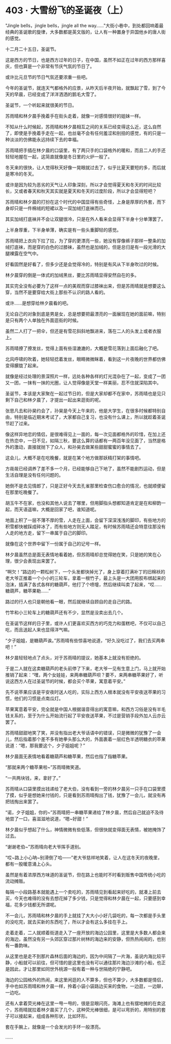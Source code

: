 # 403 · 大雪纷飞的圣诞夜（上）

"Jingle bells，jingle bells，jingle all the
way……"大街小巷中，到处都回响着最经典的圣诞歌的旋律，大多数都是英文版的，让人有一种置身于异国他乡的唐人街的感觉。

十二月二十五日，圣诞节。

这是西方的节日，也是西方过年的日子，在中国，虽然不如正在过年的西方那样喜庆，但也算是一个非常有节庆气氛的节日了。

或许比元旦节的节日气氛还要浓重一些吧。

今年的圣诞节，就连天气都格外的应景，从昨天后半夜开始，就飘起了雪，到了今天的早晨，已经变成了洋洋洒洒的鹅毛大雪了。

圣诞节，一个听起来就很美的节日。

苏雨晴和林夕晨手挽着手在街头走着，就像一对感情很好的姐妹一样。

不知从什么时候起，苏雨晴和林夕晨相互之间的关系已经变得这么近，这么自然了，即使是手挽着手走在一起，也丝毫不会有任何羞涩和别扭的感觉，有的只是一种淡淡的仿佛能永远持续下去的幸福。

苏雨晴把手插在林夕晨的口袋里，有了两只手的口袋格外的暖和，而且二人的手还轻轻地握在一起，这简直就像是冬日里的火炉一般了。

冬天来的很快，让人觉得秋天好像一晃眼就过去了，似乎比夏天要短的多，而后就是寒冷的冬天。

或许是因为较为恶劣的天气让人印象深刻，所以才会觉得夏天和冬天的时间比较长，又或者春天和秋天其实就是夏天和冬天的过度阶段，所以才会显得短吧？

苏雨晴和林夕晨的打扮在这个时代的中国显得有些奇怪，上身是厚厚的外套，而下身却只是一件棉绒的短裙以及一双加绒打底袜而已。

其实加绒打底袜并不会让双腿很冷，只是在外人看来会显得下半身十分单薄罢了。

上半身厚重，下半身单薄，确实是有一些头重脚轻的感觉。

苏雨晴把上衣向下拉了拉，为了穿的更漂亮一些，她没有穿像裤子那样一整条的加绒打底袜，而是穿的白色的过膝袜，虽然也是加绒的，但是总归是有一段光滑的大腿裸露在空气中。

好看固然是好看了，但多少还是会觉得冷的，特别是有风从下半身吹过的时候。

林夕晨穿的倒是一体式的加绒黑丝，要比苏雨晴显得安然自在的多。

其实完全没有必要为了这样一点的美观而穿过膝袜出来，但是苏雨晴就是想要这么穿，当然不是要穿给大街上那些不认识的路人看的。

或许……是想穿给林夕晨看的吧。

无论自己的对象到底是男是女，总是想要把最漂亮的一面展现在她的面前嘛，特别是只有两个人单独在外面逛街的时候。

虽然二人打了一把伞，但还是有雪花斜斜地飘进来，落在二人的头发上或者衣服上。

苏雨晴撩了撩发丝，觉得上面有些湿漉漉的，大概是雪花落到上面后融化了吧。

北风呼啸的吹着，她轻轻捻着发丝，眼睛微微眯着，看到这一片夜晚的世界都仿佛变得朦胧了起来。

就像是经过处理的景深照片一样，远处各种各样的灯光混杂在了一起，变成了一团又一团，一抹有一抹的光圈，让人觉得像是天堂一样美丽，忍不住就深陷其中。

圣诞节，本该是大家聚在一起过节日的，但是大家却都不在家中，苏雨晴也是见只剩下自己和林夕晨了，才提出一起出来逛街的呢。

张思凡去和孙昊约会了，孙昊是今天上午来的，他是大学生，在很多时候都特别自由，特别是临近期末考试了，大家都自己复习，也没有什么课上，所以就趁着圣诞节赶了过来。

像这样异地恋的情侣，是很难得见上一面的，每一次见面都格外的珍惜，在加上还在热恋中，一日不见，如隔三秋，要这么算的话都有一两百年没见面了，当然是格外的激动，直接就抛下了众人，和孙昊去做某些甜甜蜜蜜的事情去了。

这会儿，大概不是在吃晚餐，就是在某个地方做那妖精打架的事情吧。

方莜莜已经调养了差不多一个月，已经能够自己下地了，虽然不能剧烈运动，但是生活自理是没有任何问题的。

她倒不是去见情郎了，只是正好今天去孔雀那里检查伤口愈合的情况，也就顺便留在那里吃晚餐了。

胡玉牛不在家，也没和其他人说去了哪里，但用脚指头想都知道肯定是在和柳韵一起，而天语遥嘛，大概是回家了吧，谁知道呢。

地面上积了一层不薄不厚的雪，人走在上面，会留下深深浅浅的脚印，有些地方的积雪都快被踩成碎冰了，而有些地方则无人踏足，有时候苏雨晴还会特意往那没有人走的地方走，留下一串属于自己的脚印。

就像在这个世界中留下一份属于自己的记号一样。

林夕晨虽然总是面无表情地看着她，但苏雨晴却总觉得她在笑，只是她的笑在心理，很少会表现出来罢了。

“啊欠！”路边的一颗松树下，一个头发都快掉光了，身上穿着打满补丁的旧棉袄的老大爷正推着一个小小的三轮车，拿着一根竹子，最上头是一大团用胶布绑起来的泡沫，插满了各式各样的糖葫芦，他打了个喷嚏，然后继续叫卖了起来，“哎……糖葫芦，糖苹果勒……”

路过的行人也只是朝他看一眼，然后就继续自顾自的走自己的路。

竹竿和小三轮车上的糖葫芦还有不少，显然是没卖出去几个。

在圣诞节这样的日子里，或许人们更喜欢买西方的巧克力和蛋糕吧，不仅可以自己吃，而且送起人来也显得洋气嘛。

“夕子姐姐，是糖葫芦诶。”苏雨晴有些惊喜地说道，“好久没吃过了，我们去买两串吧！”

林夕晨轻轻地点了点头，对于苏雨晴的提议，她基本上就没有拒绝的。

于是二人就在这卖糖葫芦的老头前停了下来，老大爷一见有生意上门，马上就开始推销了起来：“嘿，两个女娃娃，来两串糖葫芦呗？要不，来两串糖苹果好了，听说这西方人在过圣诞节的时候，都会买个苹果，寓意着平安。”

先不说苹果应该是平安夜时送人吃的，实际上西方人根本就没有平安夜送苹果的习惯，他们的习惯是点南瓜灯。

苹果寓意着平安，完全就是中国人根据谐音得出的寓意嘛，和西方习俗是没有半毛钱关系的，至于为什么开始流行起了平安夜送苹果，不过是营销手段外加人云亦云罢了。

苏雨晴甜甜地笑了笑，并没有指出老大爷话语中的错误，只是微微的犹豫了一会儿，然后指着那个差不多有她拳头那么大的，外面裹着一层红色半透明糖衣的苹果说道：“嗯，那我要这个，夕子姐姐呢？”

林夕晨面无表情地看着糖葫芦和糖苹果，然后也指了指糖苹果。

“那就来两个糖苹果啦~”苏雨晴微笑道。

“一共两块钱，来，拿好了。”

苏雨晴从口袋里摸出钱递给了老大伯，没有看到一旁的林夕晨另一只手在口袋里摸了摸，似乎是想她来付钱的，只是看到苏雨晴掏出了钱，犹豫了一会儿，就没有再把钱掏出来罢了。

“诺，夕子姐姐，你的~”苏雨晴把一串糖苹果递给了林夕晨，然后自己就迫不及待地尝了一口，喜滋滋地说道，“嗯~好甜！”

林夕晨似乎想起了什么，神情微微有些低落，但很快就变得面无表情，被她掩饰了过去。

“谢谢老伯~”苏雨晴向老大爷挥手道别。

“哎~路上小心呐~别滑倒了哈——”老大爷慈祥地笑着，让人在这冬天的夜晚里，都有一股暖意涌上心头。

虽然是有着浓厚西方味道的圣诞节，但在路上也能时不时看到贩售中国传统小吃的流动摊贩。

每隔一小段路基本就能遇上一个卖吃的，苏雨晴见到看起来好吃的，就凑上前去买，今天也难得的没有去想花掉了多少钱，只是觉得和林夕晨在一起，只要感到幸福，花多少钱都无所谓呢。

不一会儿，苏雨晴和林夕晨的手上就挂了大大小小好几袋吃的，每一次都是手头里的没吃完，就去买新的东西吃了，所以才会有这么多挂在手上。

走着走着，二人就顺着街道走入了一座开放的海边公园里，这里是大多数人都会来的海边，虽然没有另一头郊区穿过那片树林的海边来的安静，但热热闹闹的，也别有一番韵味。

从这里也是走不到那片森林后面的海边的，因为中间隔了一片海，虽说内海比较平静，小船就可以前往，但可惜的是这里也没有可以通往那片海边沙滩的小船，也正是因此，才让那里如同世外桃源一般有着一种与世隔绝的宁静吧。

海边的公园格外的热闹，来这里闲逛的人不算多，但也不算少，大多数都是情侣，手中也如苏雨晴和林夕晨一样，拎着小袋小袋路边买来的食物，一边逛，一边聊，一边吃。

还有人拿着荧光棒在这里一甩一甩的，很是显眼闪亮，海滩上也有摆地摊的在卖这个，苏雨晴就拉着林夕晨买了几个，这种荧光棒很细，是可以弯折的，用特别的套子可以接起来，组成各种形状，比如环形。

套在手腕上，就像是一个会发光的手环一般漂亮。

……
